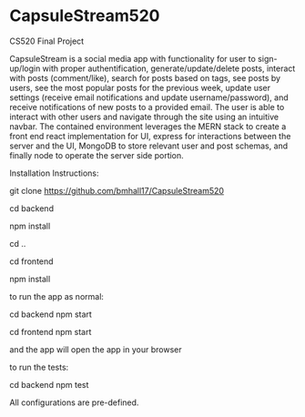 # CapsuleStream520
CS520 Final Project

CapsuleStream is a social media app with functionality for user to sign-up/login with proper authentification, generate/update/delete posts, interact with posts (comment/like), search for posts based on tags, see posts by users, see the most popular posts for the previous week, update user settings (receive email notifications and update username/password), and receive notifications of new posts to a provided email. The user is able to interact with other users and navigate through the site using an intuitive navbar. The contained environment leverages the MERN stack to create a front end react implementation for UI, express for interactions between the server and the UI, MongoDB to store relevant user and post schemas, and finally node to operate the server side portion.

Installation Instructions:

git clone https://github.com/bmhall17/CapsuleStream520

cd backend

npm install

cd ..

cd frontend

npm install

to run the app as normal:

cd backend
npm start

cd frontend
npm start

and the app will open the app in your browser

to run the tests:

cd backend
npm test

All configurations are pre-defined.
